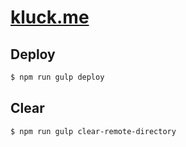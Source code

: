 # [kluck.me](http://kluck.me/)

## Deploy

```bash
$ npm run gulp deploy
```

## Clear

```bash
$ npm run gulp clear-remote-directory
```

